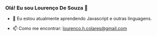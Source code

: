 ### Olá! Eu sou Lourenço De Souza 👋

- 🌱 Eu estou atualmente aprendendo Javascript e outras linguagens.

- 📫 Como me encontrar: lourenco.h.colares@gmail.com



<!--
**Heber-Dsouza/Heber-Dsouza** is a ✨ _special_ ✨ repository because its `README.md` (this file) appears on your GitHub profile.

Here are some ideas to get you started:

- 🔭 I’m currently working on ...
- 🌱 I’m currently learning ...
- 👯 I’m looking to collaborate on ...
- 🤔 I’m looking for help with ...
- 💬 Ask me about ...
- 📫 How to reach me: ...
- 😄 Pronouns: ...
- ⚡ Fun fact: ...
-->
